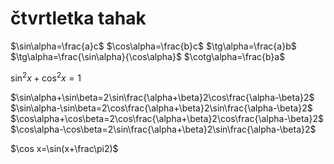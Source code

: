 # čtvrtletka tahak

$\sin\alpha=\frac{a}c$
$\cos\alpha=\frac{b}c$
$\tg\alpha=\frac{a}b$
$\tg\alpha=\frac{\sin\alpha}{\cos\alpha}$
$\cotg\alpha=\frac{b}a$

$\sin^2x+\cos^2x=1$

$\sin\alpha+\sin\beta=2\sin\frac{\alpha+\beta}2\cos\frac{\alpha-\beta}2$
$\sin\alpha-\sin\beta=2\cos\frac{\alpha+\beta}2\sin\frac{\alpha-\beta}2$
$\cos\alpha+\cos\beta=2\cos\frac{\alpha+\beta}2\cos\frac{\alpha-\beta}2$
$\cos\alpha-\cos\beta=2\sin\frac{\alpha+\beta}2\sin\frac{\alpha-\beta}2$

$\cos x=\sin(x+\frac\pi2)$

